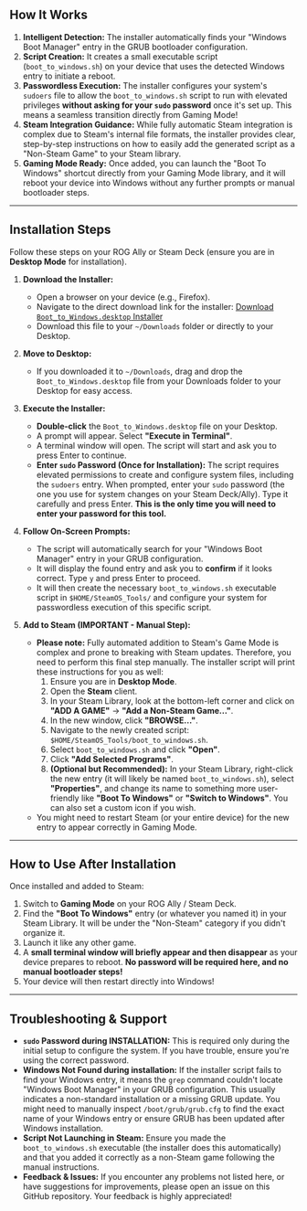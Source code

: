 
## How It Works

1.  **Intelligent Detection:** The installer automatically finds your "Windows Boot Manager" entry in the GRUB bootloader configuration.
2.  **Script Creation:** It creates a small executable script (`boot_to_windows.sh`) on your device that uses the detected Windows entry to initiate a reboot.
3.  **Passwordless Execution:** The installer configures your system's `sudoers` file to allow the `boot_to_windows.sh` script to run with elevated privileges **without asking for your `sudo` password** once it's set up. This means a seamless transition directly from Gaming Mode!
4.  **Steam Integration Guidance:** While fully automatic Steam integration is complex due to Steam's internal file formats, the installer provides clear, step-by-step instructions on how to easily add the generated script as a "Non-Steam Game" to your Steam library.
5.  **Gaming Mode Ready:** Once added, you can launch the "Boot To Windows" shortcut directly from your Gaming Mode library, and it will reboot your device into Windows without any further prompts or manual bootloader steps.

---

## Installation Steps

Follow these steps on your ROG Ally or Steam Deck (ensure you are in **Desktop Mode** for installation).

1.  **Download the Installer:**
    * Open a browser on your device (e.g., Firefox).
    * Navigate to the direct download link for the installer:
        [Download `Boot_to_Windows.desktop` Installer](https://raw.githubusercontent.com/Delil-A11yX/SteamOS-Boot-to-Windows-Shortcut/refs/heads/main/Boot_to_Windows.desktop)
    * Download this file to your `~/Downloads` folder or directly to your Desktop.

2.  **Move to Desktop:**
    * If you downloaded it to `~/Downloads`, drag and drop the `Boot_to_Windows.desktop` file from your Downloads folder to your Desktop for easy access.

3.  **Execute the Installer:**
    * **Double-click** the `Boot_to_Windows.desktop` file on your Desktop.
    * A prompt will appear. Select **"Execute in Terminal"**.
    * A terminal window will open. The script will start and ask you to press Enter to continue.
    * **Enter `sudo` Password (Once for Installation):** The script requires elevated permissions to create and configure system files, including the `sudoers` entry. When prompted, enter your `sudo` password (the one you use for system changes on your Steam Deck/Ally). Type it carefully and press Enter. **This is the only time you will need to enter your password for this tool.**

4.  **Follow On-Screen Prompts:**
    * The script will automatically search for your "Windows Boot Manager" entry in your GRUB configuration.
    * It will display the found entry and ask you to **confirm** if it looks correct. Type `y` and press Enter to proceed.
    * It will then create the necessary `boot_to_windows.sh` executable script in `$HOME/SteamOS_Tools/` and configure your system for passwordless execution of this specific script.

5.  **Add to Steam (IMPORTANT - Manual Step):**
    * **Please note:** Fully automated addition to Steam's Game Mode is complex and prone to breaking with Steam updates. Therefore, you need to perform this final step manually. The installer script will print these instructions for you as well:
        1.  Ensure you are in **Desktop Mode**.
        2.  Open the **Steam** client.
        3.  In your Steam Library, look at the bottom-left corner and click on **"ADD A GAME"** -> **"Add a Non-Steam Game..."**.
        4.  In the new window, click **"BROWSE..."**.
        5.  Navigate to the newly created script: `$HOME/SteamOS_Tools/boot_to_windows.sh`.
        6.  Select `boot_to_windows.sh` and click **"Open"**.
        7.  Click **"Add Selected Programs"**.
        8.  **(Optional but Recommended):** In your Steam Library, right-click the new entry (it will likely be named `boot_to_windows.sh`), select **"Properties"**, and change its name to something more user-friendly like **"Boot To Windows"** or **"Switch to Windows"**. You can also set a custom icon if you wish.
    * You might need to restart Steam (or your entire device) for the new entry to appear correctly in Gaming Mode.

---

## How to Use After Installation

Once installed and added to Steam:

1.  Switch to **Gaming Mode** on your ROG Ally / Steam Deck.
2.  Find the **"Boot To Windows"** entry (or whatever you named it) in your Steam Library. It will be under the "Non-Steam" category if you didn't organize it.
3.  Launch it like any other game.
4.  A **small terminal window will briefly appear and then disappear** as your device prepares to reboot. **No password will be required here, and no manual bootloader steps!**
5.  Your device will then restart directly into Windows!

---

## Troubleshooting & Support

* **`sudo` Password during INSTALLATION:** This is required only during the initial setup to configure the system. If you have trouble, ensure you're using the correct password.
* **Windows Not Found during installation:** If the installer script fails to find your Windows entry, it means the `grep` command couldn't locate "Windows Boot Manager" in your GRUB configuration. This usually indicates a non-standard installation or a missing GRUB update. You might need to manually inspect `/boot/grub/grub.cfg` to find the exact name of your Windows entry or ensure GRUB has been updated after Windows installation.
* **Script Not Launching in Steam:** Ensure you made the `boot_to_windows.sh` executable (the installer does this automatically) and that you added it correctly as a non-Steam game following the manual instructions.
* **Feedback & Issues:** If you encounter any problems not listed here, or have suggestions for improvements, please open an issue on this GitHub repository. Your feedback is highly appreciated!

